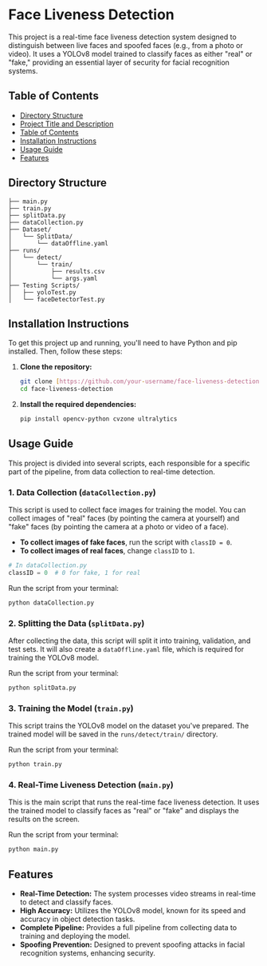 # Face Liveness Detection

This project is a real-time face liveness detection system designed to distinguish between live faces and spoofed faces (e.g., from a photo or video). It uses a YOLOv8 model trained to classify faces as either "real" or "fake," providing an essential layer of security for facial recognition systems.

## Table of Contents
- [Directory Structure](#directory-structure)
- [Project Title and Description](#face-liveness-detection)
- [Table of Contents](#table-of-contents)
- [Installation Instructions](#installation-instructions)
- [Usage Guide](#usage-guide)
- [Features](#features)

## Directory Structure

```
├── main.py
├── train.py
├── splitData.py
├── dataCollection.py
├── Dataset/
│   └── SplitData/
│       └── dataOffline.yaml
├── runs/
│   └── detect/
│       └── train/
│           ├── results.csv
│           └── args.yaml
├── Testing Scripts/
│   ├── yoloTest.py
│   └── faceDetectorTest.py
```

## Installation Instructions

To get this project up and running, you'll need to have Python and pip installed. Then, follow these steps:

1.  **Clone the repository:**
    ```bash
    git clone [https://github.com/your-username/face-liveness-detection.git](https://github.com/your-username/face-liveness-detection.git)
    cd face-liveness-detection
    ```

2.  **Install the required dependencies:**
    ```bash
    pip install opencv-python cvzone ultralytics
    ```

## Usage Guide

This project is divided into several scripts, each responsible for a specific part of the pipeline, from data collection to real-time detection.

### 1. Data Collection (`dataCollection.py`)

This script is used to collect face images for training the model. You can collect images of "real" faces (by pointing the camera at yourself) and "fake" faces (by pointing the camera at a photo or video of a face).

-   **To collect images of fake faces**, run the script with `classID = 0`.
-   **To collect images of real faces**, change `classID` to `1`.

```python
# In dataCollection.py
classID = 0  # 0 for fake, 1 for real
```
Run the script from your terminal:
```bash
python dataCollection.py
```

### 2. Splitting the Data (`splitData.py`)

After collecting the data, this script will split it into training, validation, and test sets. It will also create a `dataOffline.yaml` file, which is required for training the YOLOv8 model.

Run the script from your terminal:
```bash
python splitData.py
```

### 3. Training the Model (`train.py`)

This script trains the YOLOv8 model on the dataset you've prepared. The trained model will be saved in the `runs/detect/train/` directory.

Run the script from your terminal:
```bash
python train.py
```

### 4. Real-Time Liveness Detection (`main.py`)

This is the main script that runs the real-time face liveness detection. It uses the trained model to classify faces as "real" or "fake" and displays the results on the screen.

Run the script from your terminal:
```bash
python main.py
```

## Features

-   **Real-Time Detection:** The system processes video streams in real-time to detect and classify faces.
-   **High Accuracy:** Utilizes the YOLOv8 model, known for its speed and accuracy in object detection tasks.
-   **Complete Pipeline:** Provides a full pipeline from collecting data to training and deploying the model.
-   **Spoofing Prevention:** Designed to prevent spoofing attacks in facial recognition systems, enhancing security.
